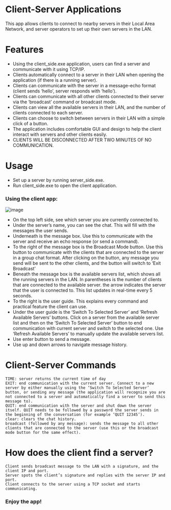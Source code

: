# Client-Server Applications
  This app allows clients to connect to nearby servers in their Local Area Network, and server operators to set up their own servers in the LAN.

# Features

  - Using the client_side.exe application, users can find a server and communicate with it using TCP/IP. 
  - Clients automatically connect to a server in their LAN when opening the application (if there is a running server).
  - Clients can communicate with the server in a message-echo format (client sends ‘hello’, server responds with ‘hello’).
  - Clients can communicate with all other clients connected to their server via the ‘broadcast’ command or broadcast mode.
  - Clients can view all the available servers in their LAN, and the number of clients connected to each server.
  - Clients can choose to switch between servers in their LAN with a simple click of a button.
  - The application includes comfortable GUI and design to help the client interact with servers and other clients easily.
  - CLIENTS WILL BE DISCONNECTED AFTER TWO MINUTES OF NO COMMUNICATION.
 
# Usage

  - Set up a server by running server_side.exe.
  - Run client_side.exe to open the client application.
  ### Using the client app:

  ![image](https://github.com/NoRehovot/client-server/blob/main/example.png)

  - On the top left side, see which server you are currently connected to.
  - Under the server’s name, you can see the chat. This will fill with the messages the user sends.
  - Underneath is the message box. Use this to communicate with the server and receive an echo response (or send a command).
  - To the right of the message box is the Broadcast Mode button. Use this button to communicate with the clients that are connected to the server in a group chat format. After clicking on the button, any message you send will be sent to the other clients, and the button will switch to ‘Exit Broadcast’
  - Beneath the message box is the available servers list, which shows all the running servers in the LAN. In parentheses is the number of clients that are connected to the available server. the arrow indicates the server that the user is connected to. This list updates in real-time every 5 seconds.
  - To the right is the user guide. This explains every command and practical feature the client can use.
  - Under the user guide is the ‘Switch To Selected Server’ and ‘Refresh Available Servers’ buttons. Click on a server from the available server list and then on the ‘Switch To Selected Server’ button to end communication with current server and switch to the selected one. Use ‘Refresh Available Servers’ to manually update the available servers list. 
  - Use enter button to send a message.
  - Use up and down arrows to navigate message history.


# Client-Server Commands

    TIME: server returns the current time of day
    EXIT: end communication with the current server. Connect to a new server by either manually using the ‘Switch To Selected Server’ button, or sending any message (the application will recognize you are not connected to a server and automatically find a server to send this message to).
    QUIT: end communication with the server and shut down the server itself. QUIT needs to be followed by a password the server sends in the beginning of the conversation (for example ‘QUIT 12345’).
    clear: clears the chat history.
    broadcast (followed by any message): sends the message to all other clients that are connected to the server (use this or the broadcast mode button for the same effect). 

# How does the client find a server?
    Client sends broadcast message to the LAN with a signature, and the client IP and port.
    Server spots the client’s signature and replies with the server IP and port.
    Client connects to the server using a TCP socket and starts communicating.

### Enjoy the app!
